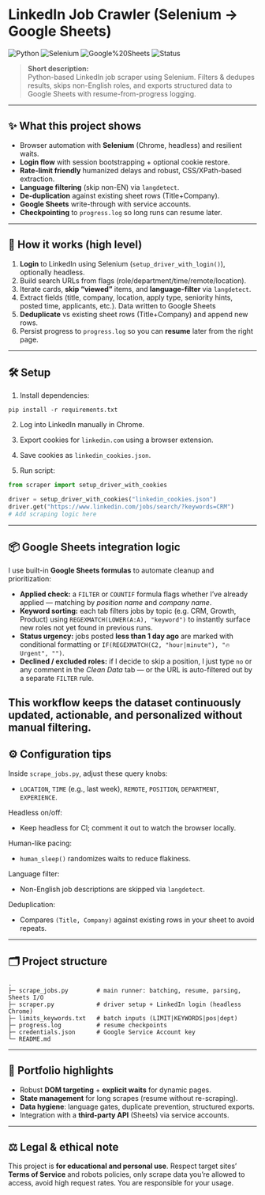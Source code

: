 # LinkedIn Job Crawler (Selenium → Google Sheets)

![Python](https://img.shields.io/badge/Python-3.10+-blue) ![Selenium](https://img.shields.io/badge/Selenium-Automation-green) ![Google%20Sheets](https://img.shields.io/badge/Google%20Sheets-API-success) ![Status](https://img.shields.io/badge/Status-Active-brightgreen)

> **Short description:**  
> Python-based LinkedIn job scraper using Selenium. Filters & dedupes results, skips non-English roles, and exports structured data to Google Sheets with resume-from-progress logging.

---

## ✨ What this project shows
- Browser automation with **Selenium** (Chrome, headless) and resilient waits.  
- **Login flow** with session bootstrapping + optional cookie restore.  
- **Rate-limit friendly** humanized delays and robust, CSS/XPath-based extraction.  
- **Language filtering** (skip non-EN) via `langdetect`.  
- **De-duplication** against existing sheet rows (Title+Company).  
- **Google Sheets** write-through with service accounts.  
- **Checkpointing** to `progress.log` so long runs can resume later.

---

## 🧭 How it works (high level)
1. **Login** to LinkedIn using Selenium (`setup_driver_with_login()`), optionally headless.  
2. Build search URLs from flags (role/department/time/remote/location).  
3. Iterate cards, **skip “viewed”** items, and **language-filter** via `langdetect`.  
4. Extract fields (title, company, location, apply type, seniority hints, posted time, applicants, etc.). Data written to Google Sheets
5. **Deduplicate** vs existing sheet rows (Title+Company) and append new rows.  
6. Persist progress to `progress.log` so you can **resume** later from the right page.

---

## 🛠️ Setup


1. Install dependencies:
```
pip install -r requirements.txt
```

2. Log into LinkedIn manually in Chrome.
3. Export cookies for `linkedin.com` using a browser extension.
4. Save cookies as `linkedin_cookies.json`.

5. Run script:
```python
from scraper import setup_driver_with_cookies

driver = setup_driver_with_cookies("linkedin_cookies.json")
driver.get("https://www.linkedin.com/jobs/search/?keywords=CRM")
# Add scraping logic here
```
---

## 📦 Google Sheets integration logic
 
I use built-in **Google Sheets formulas** to automate cleanup and prioritization:

- **Applied check:** a `FILTER` or `COUNTIF` formula flags whether I’ve already applied — matching by *position name* and *company name*.  
- **Keyword sorting:** each tab filters jobs by topic (e.g. CRM, Growth, Product) using `REGEXMATCH(LOWER(A:A), "keyword")` to instantly surface new roles not yet found in previous runs.  
- **Status urgency:** jobs posted **less than 1 day ago** are marked with conditional formatting or `IF(REGEXMATCH(C2, "hour|minute"), "🔥 Urgent", "")`.  
- **Declined / excluded roles:** if I decide to skip a position, I just type `no` or any comment in the *Clean Data* tab — or the URL is auto-filtered out by a separate `FILTER` rule.  

This workflow keeps the dataset continuously updated, actionable, and personalized without manual filtering.
---

## ⚙️ Configuration tips

Inside `scrape_jobs.py`, adjust these query knobs:  
- `LOCATION`, `TIME` (e.g., last week), `REMOTE`, `POSITION`, `DEPARTMENT`, `EXPERIENCE`.

Headless on/off:  
- Keep headless for CI; comment it out to watch the browser locally.

Human-like pacing:  
- `human_sleep()` randomizes waits to reduce flakiness.

Language filter:  
- Non-English job descriptions are skipped via `langdetect`.

Deduplication:  
- Compares `(Title, Company)` against existing rows in your sheet to avoid repeats.

---

## 🗂️ Project structure
```
.
├─ scrape_jobs.py        # main runner: batching, resume, parsing, Sheets I/O
├─ scraper.py            # driver setup + LinkedIn login (headless Chrome)
├─ limits_keywords.txt   # batch inputs (LIMIT|KEYWORDS|pos|dept)
├─ progress.log          # resume checkpoints
├─ credentials.json      # Google Service Account key
└─ README.md
```

---

## 🧪 Portfolio highlights
- Robust **DOM targeting** + **explicit waits** for dynamic pages.  
- **State management** for long scrapes (resume without re-scraping).  
- **Data hygiene**: language gates, duplicate prevention, structured exports.  
- Integration with a **third-party API** (Sheets) via service accounts.

---

## ⚖️ Legal & ethical note
This project is **for educational and personal use**. Respect target sites’ **Terms of Service** and robots policies, only scrape data you’re allowed to access, avoid high request rates. You are responsible for your usage.
